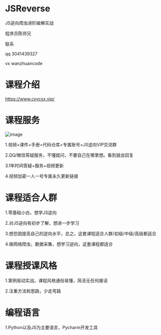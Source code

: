 # JSReverse

JS逆向爬虫进阶破解实战

程序员陈师兄

联系

qq 3041439327

vx wanzhuancode

# 课程介绍

https://www.cxycsx.vip/

# 课程服务

![image](https://github.com/user-attachments/assets/03b40f18-4438-4251-9fb7-096be0e1a683)

1.视频+课件+手册+代码仓库+专属账号+JS逆向VIP交流群

2.QQ/微信答疑服务，不懂就问，不要自己在哪里想。看到就会回复

3.1年时间答疑+服务+视频更新

4.视频加密一人一号专属永久更新链接

# 课程适合人群

1.零基础小白，想学JS逆向

2.对JS逆向有初步了解，想进一步学习

3.想恐固提高自己的逆向水平，总之，这套课程适合人群/初级/中级/高级都适合

4.做网络爬虫，数据采集，想学习逆向，这套课程都适合

# 课程授课风格

1.案例驱动实战，课程风格通俗易懂，简洁无任何废话

2.注重方法和思路，少走弯路

# 编程语言

1.Python以及JS为主要语言，Pycharm开发工具
